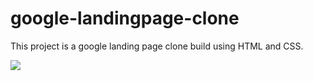 # google-landingpage-clone

This project is a google landing page clone build using HTML and CSS.

<img src="images/ouput.png">
